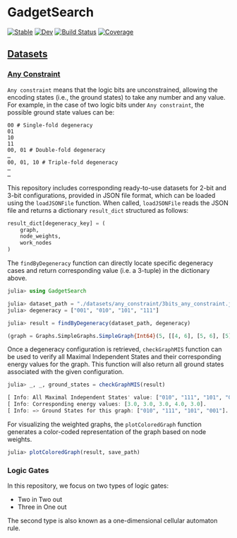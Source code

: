 # GadgetSearch

[![Stable](https://img.shields.io/badge/docs-stable-blue.svg)](https://isPANN.github.io/GadgetSearch.jl/stable/)
[![Dev](https://img.shields.io/badge/docs-dev-blue.svg)](https://isPANN.github.io/GadgetSearch.jl/dev/)
[![Build Status](https://github.com/isPANN/GadgetSearch.jl/actions/workflows/CI.yml/badge.svg?branch=main)](https://github.com/isPANN/GadgetSearch.jl/actions/workflows/CI.yml?query=branch%3Amain)
[![Coverage](https://codecov.io/gh/isPANN/GadgetSearch.jl/branch/main/graph/badge.svg)](https://codecov.io/gh/isPANN/GadgetSearch.jl)

## [Datasets](https://github.com/isPANN/GadgetSearch.jl/tree/main/datasets)

### [Any Constraint](https://github.com/isPANN/GadgetSearch.jl/tree/main/datasets/any_constraint)

`Any constraint` means that the logic bits are unconstrained, allowing the encoding states (i.e., the ground states) to take any number and any value. For example, in the case of two logic bits under `Any constraint`, the possible ground state values can be:
```
00 # Single-fold degeneracy
01
10
11
00, 01 # Double-fold degeneracy
…
00, 01, 10 # Triple-fold degeneracy
…
…
```

This repository includes corresponding ready-to-use datasets for 2-bit and 3-bit configurations, provided in JSON file format, which can be loaded using the `loadJSONFile` function. When called, `loadJSONFile` reads the JSON file and returns a dictionary `result_dict` structured as follows:

```julia
result_dict[degeneracy_key] = (
    graph,
    node_weights,
    work_nodes
)
```

The `findByDegeneracy` function can directly locate specific degeneracy cases and return corresponding value (i.e. a 3-tuple) in the dictionary above.

```julia
julia> using GadgetSearch

julia> dataset_path = "./datasets/any_constraint/3bits_any_constraint.json"
julia> degeneracy = ["001", "010", "101", "111"]

julia> result = findByDegeneracy(dataset_path, degeneracy)

(graph = Graphs.SimpleGraphs.SimpleGraph{Int64}(5, [[4, 6], [5, 6], [5], [1], [2, 3], [1, 2]]), node_weights = Dict(5 => 2.0, 4 => 1.0, 6 => 1.0, 2 => 1.0, 3 => 1.0, 1 => 1.0), work_nodes = Any[2, 1, 3])
```
Once a degeneracy configuration is retrieved, `checkGraphMIS` function can be used to verify all Maximal Independent States and their corresponding energy values for the graph. This function will also return all ground states associated with the given configuration.

```julia
julia> _, _, ground_states = checkGraphMIS(result)

[ Info: All Maximal Independent States' value: ["010", "111", "101", "000", "001"].
[ Info: Corresponding energy values: [3.0, 3.0, 3.0, 4.0, 3.0].
[ Info: => Ground States for this graph: ["010", "111", "101", "001"].
```
For visualizing the weighted graphs, the `plotColoredGraph` function generates a color-coded representation of the graph based on node weights.

```julia
julia> plotColoredGraph(result, save_path)
```
### Logic Gates
In this repository, we focus on two types of logic gates:
- Two in Two out
- Three in One out

The second type is also known as a one-dimensional cellular automaton rule.


